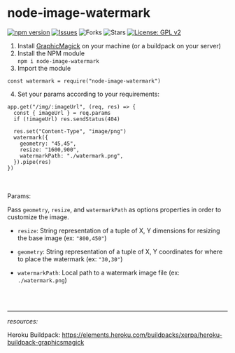 # node-image-watermark
[![npm version](https://badge.fury.io/js/node-image-watermark.svg)](https://badge.fury.io/js/node-image-watermark)
[![Issues](https://img.shields.io/github/issues/retzion/node-image-watermark)](https://github.com/retzion/node-image-watermark/issues)
![Forks](https://img.shields.io/github/forks/retzion/node-image-watermark)
![Stars](https://img.shields.io/github/stars/retzion/node-image-watermark)
[![License: GPL v2](https://img.shields.io/badge/License-GPL%20v2-blue.svg)](https://www.gnu.org/licenses/old-licenses/gpl-2.0.en.html)

1. Install [GraphicMagick](http://www.graphicsmagick.org/) on your machine (or a buildpack on your server)
2. Install the NPM module<br />`npm i node-image-watermark`
4. Import the module 
```
const watermark = require("node-image-watermark")
```
4. Set your params according to your requirements:
```
app.get("/img/:imageUrl", (req, res) => {
  const { imageUrl } = req.params
  if (!imageUrl) res.sendStatus(404)

  res.set("Content-Type", "image/png")
  watermark({
    geometry: "45,45",
    resize: "1600,900",
    watermarkPath: "./watermark.png",
  }).pipe(res)
})
```

<br /><br />
Params:

Pass `geometry`, `resize`, and `watermarkPath` as options properties in order to customize the image.

- `resize`: String representation of a tuple of X, Y dimensions for resizing the base image (ex: `"800,450"`)

- `geometry`: String representation of a tuple of X, Y coordinates for where to place the watermark  (ex: `"30,30"`)

- `watermarkPath`: Local path to a watermark image file (ex: `./watermark.png`)



<br /><br /><hr />

<i>resources:</i>

Heroku Buildpack: https://elements.heroku.com/buildpacks/xerpa/heroku-buildpack-graphicsmagick